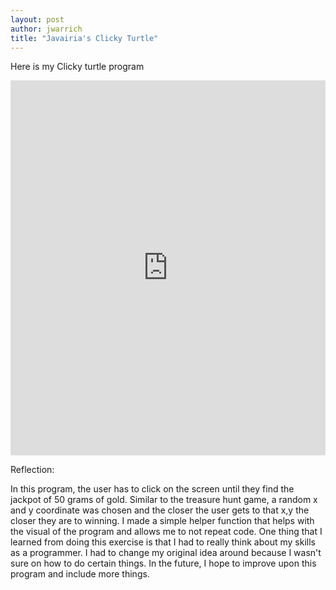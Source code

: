 ```yaml
---
layout: post
author: jwarrich
title: "Javairia's Clicky Turtle"
---
```



Here is my Clicky turtle program

<iframe src="https://trinket.io/embed/python/4bc2e86c0f" width="100%" height="600" frameborder="0" marginwidth="0" marginheight="0" allowfullscreen></iframe>

Reflection:

In this program, the user has to click on the screen until they find the jackpot of 50 grams of gold. Similar to the treasure hunt game, a random x and y coordinate was chosen and the closer the user gets to that x,y the closer they are to winning. I made a simple helper function that helps with the visual of the program and allows me to not repeat code. One thing that I learned from doing this exercise is that I had to really think about my skills as a programmer. I had to change my original idea around because I wasn't sure on how to do certain things. In the future, I hope to improve upon this program and include more things.   
